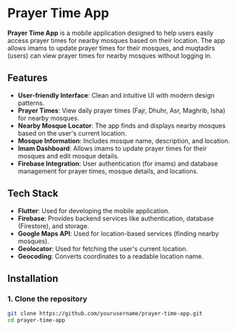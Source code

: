# Prayer Time App

**Prayer Time App** is a mobile application designed to help users easily access prayer times for nearby mosques based on their location. The app allows imams to update prayer times for their mosques, and muqtadirs (users) can view prayer times for nearby mosques without logging in.

## Features

- **User-friendly Interface**: Clean and intuitive UI with modern design patterns.
- **Prayer Times**: View daily prayer times (Fajr, Dhuhr, Asr, Maghrib, Isha) for nearby mosques.
- **Nearby Mosque Locator**: The app finds and displays nearby mosques based on the user's current location.
- **Mosque Information**: Includes mosque name, description, and location.
- **Imam Dashboard**: Allows imams to update prayer times for their mosques and edit mosque details.
- **Firebase Integration**: User authentication (for imams) and database management for prayer times, mosque details, and locations.

## Tech Stack

- **Flutter**: Used for developing the mobile application.
- **Firebase**: Provides backend services like authentication, database (Firestore), and storage.
- **Google Maps API**: Used for location-based services (finding nearby mosques).
- **Geolocator**: Used for fetching the user's current location.
- **Geocoding**: Converts coordinates to a readable location name.

## Installation

### 1. Clone the repository

```bash
git clone https://github.com/yourusername/prayer-time-app.git
cd prayer-time-app
